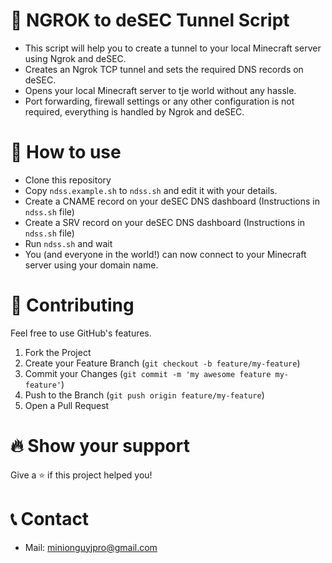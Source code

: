 # 🚀 NGROK to deSEC Tunnel Script
- This script will help you to create a tunnel to your local Minecraft server using Ngrok and deSEC.
- Creates an Ngrok TCP tunnel and sets the required DNS records on deSEC.
- Opens your local Minecraft server to tje world without any hassle. 
- Port forwarding, firewall settings or any other configuration is not required, everything is handled by Ngrok and deSEC.

# 🏃 How to use
- Clone this repository
- Copy `ndss.example.sh` to `ndss.sh` and edit it with your details.
- Create a CNAME record on your deSEC DNS dashboard (Instructions in `ndss.sh` file)
- Create a SRV record on your deSEC DNS dashboard (Instructions in `ndss.sh` file)
- Run `ndss.sh` and wait
- You (and everyone in the world!) can now connect to your Minecraft server using your domain name.

# 🧦 Contributing

Feel free to use GitHub's features.

1. Fork the Project
2. Create your Feature Branch (`git checkout -b feature/my-feature`)
3. Commit your Changes (`git commit -m 'my awesome feature my-feature'`)
4. Push to the Branch (`git push origin feature/my-feature`)
5. Open a Pull Request

# 🔥 Show your support

Give a ⭐️ if this project helped you!

# 📞 Contact

-   Mail: minionguyjpro@gmail.com
